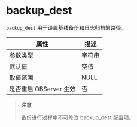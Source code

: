 backup_dest
================================

`backup_dest` 用于设置基线备份和日志归档的路径。

|      **属性**      | **描述** |
|------------------|--------|
| 参数类型             | 字符串    |
| 默认值              | 空值     |
| 取值范围             | NULL   |
| 是否重启 OBServer 生效 | 否      |

> **注意**
>
> 备份进行过程中不可修改 backup_dest 配置项。
